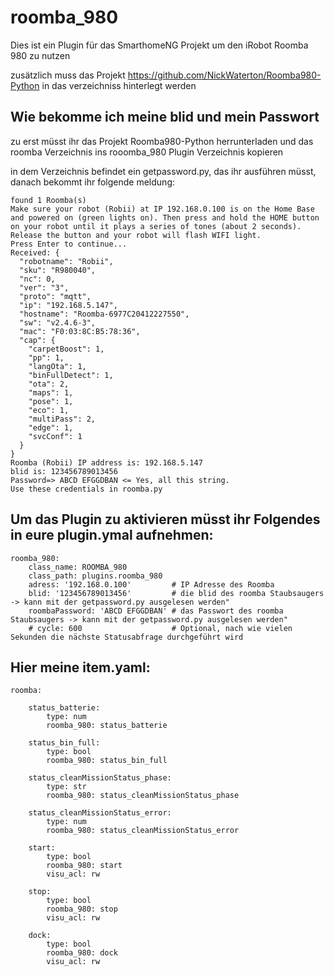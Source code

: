 # roomba_980

Dies ist ein Plugin für das SmarthomeNG Projekt um den iRobot Roomba 980 zu nutzen

zusätzlich muss das Projekt https://github.com/NickWaterton/Roomba980-Python in das verzeichniss hinterlegt werden


## Wie bekomme ich meine blid und mein Passwort

zu erst müsst ihr das Projekt Roomba980-Python herrunterladen und das roomba Verzeichnis ins rooomba_980 Plugin Verzeichnis kopieren

in dem Verzeichnis befindet ein getpassword.py, das ihr ausführen müsst, danach bekommt ihr folgende meldung:

```
found 1 Roomba(s)
Make sure your robot (Robii) at IP 192.168.0.100 is on the Home Base and powered on (green lights on). Then press and hold the HOME button on your robot until it plays a series of tones (about 2 seconds). Release the button and your robot will flash WIFI light.
Press Enter to continue...
Received: {
  "robotname": "Robii",
  "sku": "R980040",
  "nc": 0,
  "ver": "3",
  "proto": "mqtt",
  "ip": "192.168.5.147",
  "hostname": "Roomba-6977C20412227550",
  "sw": "v2.4.6-3",
  "mac": "F0:03:8C:B5:78:36",
  "cap": {
    "carpetBoost": 1,
    "pp": 1,
    "langOta": 1,
    "binFullDetect": 1,
    "ota": 2,
    "maps": 1,
    "pose": 1,
    "eco": 1,
    "multiPass": 2,
    "edge": 1,
    "svcConf": 1
  }
}
Roomba (Robii) IP address is: 192.168.5.147
blid is: 123456789013456
Password=> ABCD EFGGDBAN <= Yes, all this string.
Use these credentials in roomba.py
```




## Um das Plugin zu aktivieren müsst ihr Folgendes in eure plugin.ymal aufnehmen:

```
roomba_980:
    class_name: ROOMBA_980
    class_path: plugins.roomba_980
    adress: '192.168.0.100'         # IP Adresse des Roomba
    blid: '123456789013456'         # die blid des roomba Staubsaugers -> kann mit der getpassword.py ausgelesen werden"
    roombaPassword: 'ABCD EFGGDBAN' # das Passwort des roomba Staubsaugers -> kann mit der getpassword.py ausgelesen werden"
    # cycle: 600                    # Optional, nach wie vielen Sekunden die nächste Statusabfrage durchgeführt wird
```


## Hier meine item.yaml:
```
roomba:

    status_batterie:
        type: num
        roomba_980: status_batterie

    status_bin_full:
        type: bool
        roomba_980: status_bin_full

    status_cleanMissionStatus_phase:
        type: str
        roomba_980: status_cleanMissionStatus_phase

    status_cleanMissionStatus_error:
        type: num
        roomba_980: status_cleanMissionStatus_error

    start:
        type: bool
        roomba_980: start
        visu_acl: rw

    stop:
        type: bool
        roomba_980: stop
        visu_acl: rw

    dock:
        type: bool
        roomba_980: dock
        visu_acl: rw
```
